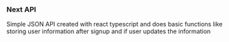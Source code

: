 ### Next API
Simple JSON API created with react typescript and does basic functions like
storing user information after signup and if user updates the information
